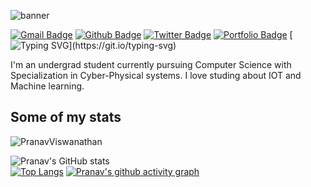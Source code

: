 ![banner](https://user-images.githubusercontent.com/72350161/119657759-efccd280-be49-11eb-91ca-32eae4967b7d.png)

[![Gmail Badge](https://img.shields.io/badge/-pranav.viswanathan11@gmail.com-c14438?style=flat&logo=Gmail&logoColor=white&link=mailto:pranav.viswanathan11@gmail.com)](mailto:pranav.viswanathan11@gmail.com) [![Github Badge](https://img.shields.io/badge/-PranavViswanathan-grey?style=flat&logo=github&logoColor=white&link=https://github.com/PranavViswanathan/)](https://www.github.com/PranavViswanathan/) [![Twitter Badge](https://img.shields.io/badge/-@crazycoder21-00acee?style=flat&logo=twitter&logoColor=white&link=https://twitter.com/@crazycoder21/)](https://www.twitter.com/@crazycoder21/) [![Portfolio Badge](https://img.shields.io/badge/portfolio-web-blue?style=flat&link=https://pranavcoder.netlify.app//)](https://pranavcoder.netlify.app//)
[![Typing SVG](https://readme-typing-svg.herokuapp.com?color=18A4F7&size=40&width=900&height=100&lines=Hey+there!)](https://git.io/typing-svg)
<p align='left'>I'm an undergrad student currently pursuing Computer Science with Specialization in Cyber-Physical systems. I love studing about IOT and Machine learning.</p>


## Some of my stats
<p align=left> <img src=https://komarev.com/ghpvc/?username=PranavViswanathan alt=PranavViswanathan /> </p>



![Pranav's GitHub stats](https://github-readme-stats.vercel.app/api?username=PranavViswanathan&count_private=true&theme=radical&show_icons=true)<br>
[![Top Langs](https://github-readme-stats.vercel.app/api/top-langs/?username=PranavViswanathan&layout=compact)](https://github.com/anuraghazra/github-readme-stats)
[![Pranav's github activity graph](https://activity-graph.herokuapp.com/graph?username=PranavViswanathan&theme=dracula)](https://github.com/ashutosh00710/github-readme-activity-graph)


